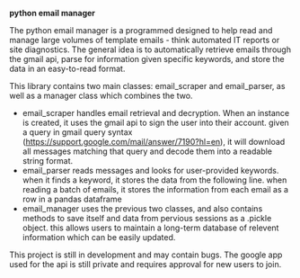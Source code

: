 __python email manager__

The python email manager is a programmed designed to help read and manage large volumes of template emails - think automated IT reports or site diagnostics. The general idea is to automatically retrieve emails through the gmail api, parse for information given specific keywords, and store the data in an easy-to-read format. 

This library contains two main classes: email_scraper and email_parser, as well as a manager class which combines the two. 

- email_scraper handles email retrieval and decryption. When an instance is created, it uses the gmail api to sign the user into their account. given a query in gmail query syntax (https://support.google.com/mail/answer/7190?hl=en), it will download all messages matching that query and decode them into a readable string format. 
- email_parser reads messages and looks for user-provided keywords. when it finds a keyword, it stores the data from the following line. when reading a batch of emails, it stores the information from each email as a row in a pandas dataframe 
- email_manager uses the previous two classes, and also contains methods to save itself and data from pervious sessions as a .pickle object. this allows users to maintain a long-term database of relevent information which can be easily updated. 

This project is still in development and may contain bugs. The google app used for the api is still private and requires approval for new users to join. 
